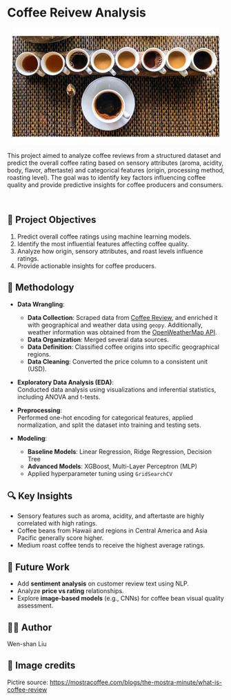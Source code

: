 # Coffee Reivew Analysis</br>



<p align="center">
  <img src="Coffee_Review_Cupping_Images_-2_480x480.webp" alt="Coffee review">
</p>

This project aimed to analyze coffee reviews from a structured dataset and predict the overall coffee rating based on sensory attributes (aroma, acidity, body, flavor, aftertaste) and categorical features (origin, processing method, roasting level). 
The goal was to identify key factors influencing coffee quality and provide predictive insights for coffee producers and consumers.

</br>

## 📌 Project Objectives

1. Predict overall coffee ratings using machine learning models.
2. Identify the most influential features affecting coffee quality.
3. Analyze how origin, sensory attributes, and roast levels influence ratings.
4. Provide actionable insights for coffee producers.

## 🔬 Methodology

- **Data Wrangling**:  
    - **Data Collection**: Scraped data from [Coffee Review](https://www.coffeereview.com/), and enriched it with geographical and weather data using `geopy`. Additionally, weather information was obtained from the [OpenWeatherMap API](https://openweathermap.org/api).  
    - **Data Organization**: Merged several data sources.  
    - **Data Definition**: Classified coffee origins into specific geographical regions.  
    - **Data Cleaning**: Converted the price column to a consistent unit (USD).  

- **Exploratory Data Analysis (EDA)**:  
    Conducted data analysis using visualizations and inferential statistics, including ANOVA and t-tests.  

- **Preprocessing**:  
    Performed one-hot encoding for categorical features, applied normalization, and split the dataset into training and testing sets.  

- **Modeling**:  
  - **Baseline Models**: Linear Regression, Ridge Regression, Decision Tree  
  - **Advanced Models**: XGBoost, Multi-Layer Perceptron (MLP)  
  - Applied hyperparameter tuning using `GridSearchCV`  


## 🔍 Key Insights

- Sensory features such as aroma, acidity, and aftertaste are highly correlated with high ratings.
- Coffee beans from Hawaii and regions in Central America and Asia Pacific generally score higher.
- Medium roast coffee tends to receive the highest average ratings.


## 🚀 Future Work

- Add **sentiment analysis** on customer review text using NLP.
- Analyze **price vs rating** relationships.
- Explore **image-based models** (e.g., CNNs) for coffee bean visual quality assessment.


## 👨‍💻 Author
Wen-shan Liu

## 📸 Image credits
Pictire source: https://mostracoffee.com/blogs/the-mostra-minute/what-is-coffee-review